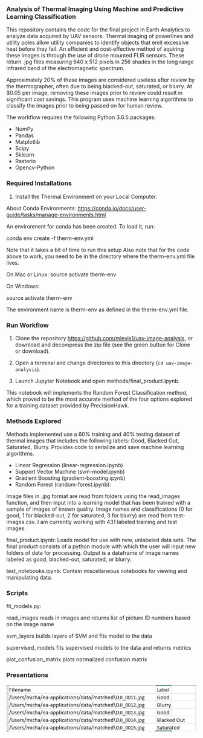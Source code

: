 ### Analysis of Thermal Imaging Using Machine and Predictive Learning Classification

This repository contains the code for the final project in Earth Analytics to analyze data acquired by UAV sensors. Thermal imaging of
powerlines and utility poles allow utility companies to identify objects that emit excessive heat before they fail. An efficient and cost-effective method of aquiring these images is through the use of drone mounted FLIR sensors. These return .jpg files measuring 640 x 512 pixels in 256 shades in the long range infrared band of the electromagnetic spectrum.

Approximately 20% of these images are considered useless after review by the thermographer, often due to being blacked-out, saturated, or blurry. At $0.05 per image, removing these images prior to review could result in significant cost savings. This program uses machine
learning algorithms to classify the images prior to being passed on for human review. 

The workflow requires the following Python 3.6.5 packages: 
* NumPy 
* Pandas  
* Matplotlib 
* Scipy 
* Sklearn 
* Rasterio
* Opencv-Python

### Required Installations

1. Install the Thermal Environment on your Local Computer.

About Conda Environments: https://conda.io/docs/user-guide/tasks/manage-environments.html

An environment for conda has been created. To load it, run:

conda env create -f therm-env.yml

Note that it takes a bit of time to run this setup
Also note that for the code above to work, you need to be in the directory where the therm-env.yml file lives.

On Mac or Linux:
source activate therm-env

On Windows:

source activate therm-env

The environment name is therm-env as defined in the therm-env.yml file.

### Run Workflow

1. Clone the repository https://github.com/mlevis1/uav-image-analysis, or download and decompress the zip file (see the green button for Clone or download). 

2. Open a terminal and change directories to this directory (`cd uav-image-analysis`).

3. Launch Jupyter Notebook and open methods/final_product.ipynb.

This notebook will implements the Random Forest Classification method, which proved to be the most accurate method of the four options explored for a training dataset provided by PrecisionHawk. 

### Methods Explored

Methods implemented use a 60% training and 40% testing dataset of thermal images that includes the following labels: Good, Blacked Out, Saturated, Blurry. Provides code to serialize and save machine learning algorithms.

* Linear Regression (linear-regression.ipynb)
* Support Vector Machine (svm-model.ipynb)
* Gradient Boosting (gradient-boosting.ipynb)
* Random Forest (random-forest.ipynb):

Image files in .jpg format are read from folders using the read_images function, and then input into a learning model that has been
trained with a sample of images of known quality. Image names and classifications (0 for good, 1 for blacked-out, 2 for saturated, 3 for blurry) are read from test-images.csv. I am currently working with 431 labeled training and test images.

final_product.ipynb: Loads model for use with new, unlabeled data sets. The final product consists of a python module with which the user will input new folders of data for processing. Output is a dataframe of image names labeled as good, blacked-out, saturated, or blurry. 

test_notebooks.ipynb: Contain miscellaneous notebooks for viewing and manipulating data.

### Scripts

fit_models.py: 

read_images reads in images and returns list of picture ID numbers based on the image name

svm_layers builds layers of SVM and fits model to the data
              
supervised_models fits supervised models to the data and returns metrics
               
plot_confusion_matrix plots normalized confusion matrix

### Presentations





![](images/example.JPG)
